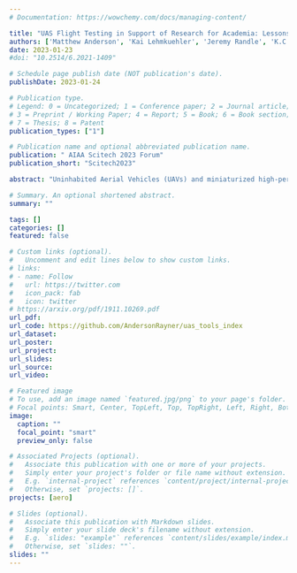 ```yaml
---
# Documentation: https://wowchemy.com/docs/managing-content/

title: "UAS Flight Testing in Support of Research for Academia: Lessons and Experiences from the Field"
authors: ['Matthew Anderson', 'Kai Lehmkuehler', 'Jeremy Randle', 'K.C. Wong', 'Soon-Jo Chung']
date: 2023-01-23
#doi: "10.2514/6.2021-1409"

# Schedule page publish date (NOT publication's date).
publishDate: 2023-01-24

# Publication type.
# Legend: 0 = Uncategorized; 1 = Conference paper; 2 = Journal article;
# 3 = Preprint / Working Paper; 4 = Report; 5 = Book; 6 = Book section;
# 7 = Thesis; 8 = Patent
publication_types: ["1"]

# Publication name and optional abbreviated publication name.
publication: " AIAA Scitech 2023 Forum"
publication_short: "Scitech2023"

abstract: "Uninhabited Aerial Vehicles (UAVs) and miniaturized high-performance computing have enabled flight testing to become incredibly accessible, changing the status quo from an expensive, high-knowledge-barrier endeavour to a relatively low-cost exercise that is within the reach of small-scale research institutions and individuals.  Due to this ease of entry, flight testing with UAVs is becoming increasingly commonplace as the technology allows cutting-edge research to leave the realm of simulation and enter real-world trials in very short time frames without the restrictions and costs of piloted, full-scale flight.  Where traditional flight test engineers required many years of specialized training, budding UAV flight test engineers often start with little-to-no prior personal or in-house experience, and go through the same trail-and-error processes as those before them.  This paper aims to document many years of experience flight testing at a university level, both to provide a basic understanding of the process for anyone getting started, and to share ideas with more experienced operators.  It covers aspects such as instrumentation, flight controllers, airframes, bridging the sim-to-real gap and methodologies for conducting safe and efficient flight test campaigns."

# Summary. An optional shortened abstract.
summary: ""

tags: []
categories: []
featured: false

# Custom links (optional).
#   Uncomment and edit lines below to show custom links.
# links:
# - name: Follow
#   url: https://twitter.com
#   icon_pack: fab
#   icon: twitter
# https://arxiv.org/pdf/1911.10269.pdf
url_pdf:
url_code: https://github.com/AndersonRayner/uas_tools_index
url_dataset:
url_poster:
url_project:
url_slides:
url_source:
url_video:

# Featured image
# To use, add an image named `featured.jpg/png` to your page's folder. 
# Focal points: Smart, Center, TopLeft, Top, TopRight, Left, Right, BottomLeft, Bottom, BottomRight.
image:
  caption: ""
  focal_point: "smart"
  preview_only: false

# Associated Projects (optional).
#   Associate this publication with one or more of your projects.
#   Simply enter your project's folder or file name without extension.
#   E.g. `internal-project` references `content/project/internal-project/index.md`.
#   Otherwise, set `projects: []`.
projects: [aero]

# Slides (optional).
#   Associate this publication with Markdown slides.
#   Simply enter your slide deck's filename without extension.
#   E.g. `slides: "example"` references `content/slides/example/index.md`.
#   Otherwise, set `slides: ""`.
slides: ""
---
```

